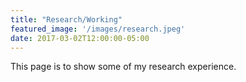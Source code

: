 ```yaml
---
title: "Research/Working"
featured_image: '/images/research.jpeg'
date: 2017-03-02T12:00:00-05:00
---
```

This page is to show some of my research experience.
